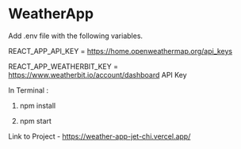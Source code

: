 # WeatherApp

Add .env file with the following variables.

REACT_APP_API_KEY = https://home.openweathermap.org/api_keys

REACT_APP_WEATHERBIT_KEY = https://www.weatherbit.io/account/dashboard API Key

In Terminal :

1. npm install

2. npm start

Link to Project - https://weather-app-jet-chi.vercel.app/
